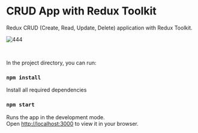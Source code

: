 # CRUD App with Redux Toolkit

Redux CRUD (Create, Read, Update, Delete) application with Redux Toolkit.


![444](https://user-images.githubusercontent.com/60944453/160296336-4fff67fd-dda6-42c5-ad01-3408f810eaf6.png)

<br/> 

In the project directory, you can run:

### `npm install` 

Install all required dependencies

### `npm start` 

Runs the app in the development mode.\
Open [http://localhost:3000](http://localhost:3000) to view it in your browser.